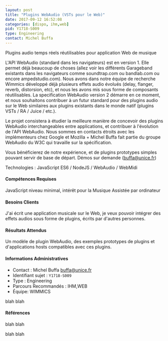```yaml
---
layout: post
title: "Plugins WebAudio (VSTs pour le Web)"
date: 2017-09-12 16:52:08
categories: [dispo, ihm,web]
pid: Y1718-S009
type: Engineering
contact: Michel Buffa
---
```

       
Plugins audio temps réels réutilisables pour application Web de musique

L'API WebAudio (standard dans les navigateurs) est en version 1. Elle permet déjà beaucoup de choses (allez voir les différents Garageband existants dans les navigateurs comme soundtrap.com ou bandlab.com ou encore ampedstudio.com). Nous avons dans notre équipe de recherche Wimmics développé déjà plusieurs effets audio évolués (delay, flanger, reverb, distorsion, etc), et nous les avons mis sous forme de composants réutilisables. La specification WebAudio version 2 démarre en ce moment, et nous souhaitons contribuer à un futur standard pour des plugins audio sur le Web similaires aux plugins existants dans le monde natif (plugins VSTs / RA / Juice / etc.).

Le projet consistera à étudier la meilleure manière de concevoir des plugins WebAudio interchangeables entre applications, et contribuer à l'évolution de l'API WebAudio. Nous sommes en contacts étroits avec les implémenteurs chez Google et Mozilla + Michel Buffa fait partie du groupe WebAudio du W3C qui travaille sur la spécification.

Vous bénéficierez de notre expérience, et de plugins prototypes simples pouvant servir de base de départ. Démos sur demande (buffa@unice.fr)

Technologies : JavaScript ES6 / NodeJS / WebAudio / WebMidi

#### Compétences Requises
JavaScript niveau minimal, intérêt pour la Musique Assistée par ordinateur


#### Besoins Clients
J'ai écrit une application musicale sur le Web, je veux pouvoir intégrer des effets audios sous forme de plugins, écrits par d'autres personnes.

#### Résultats Attendus
Un modèle de plugin WebAudio, des exemples prototypes de plugins et d'applications hosts compatibles avec ces plugins.
     

#### Informations Administratives
  * Contact : Michel Buffa <buffa@unice.fr>
  * Identifiant sujet : `Y1718-S009`
  * Type : Engineering
  * Parcours Recommandés : IHM,WEB
  * Équipe: WIMMICS

 blah blah
#### Références
 blah blah


 blah blah
     